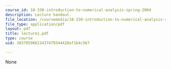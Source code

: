 ```yaml
---
course_id: 18-330-introduction-to-numerical-analysis-spring-2004
description: Lecture handout.
file_location: /coursemedia/18-330-introduction-to-numerical-analysis-spring-2004/38378596621437479344428af1b4c567_lecture1.pdf
file_type: application/pdf
layout: pdf
title: lecture1.pdf
type: course
uid: 38378596621437479344428af1b4c567

---
```

None